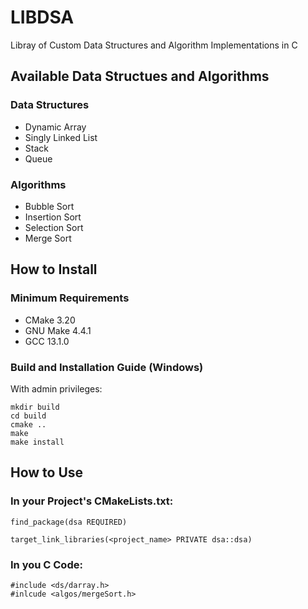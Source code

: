 # LIBDSA
 Libray of Custom Data Structures and Algorithm Implementations in C

## Available Data Structues and Algorithms
### Data Structures
- Dynamic Array 
- Singly Linked List
- Stack
- Queue
### Algorithms
- Bubble Sort
- Insertion Sort
- Selection Sort
- Merge Sort

## How to Install

### Minimum Requirements

- CMake 3.20
- GNU Make 4.4.1
- GCC 13.1.0

### Build and Installation Guide (Windows)

With admin privileges:
```
mkdir build
cd build
cmake ..
make
make install
```

## How to Use

### In your Project's CMakeLists.txt:
```
find_package(dsa REQUIRED)

target_link_libraries(<project_name> PRIVATE dsa::dsa)
```

### In you C Code:
```
#include <ds/darray.h>
#inlcude <algos/mergeSort.h>
```
